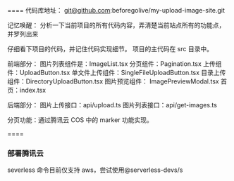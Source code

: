 ====
代码库地址：
git@github.com:beforegolive/my-upload-image-site.git

记忆唤醒：
分析一下当前项目的所有代码内容，弄清楚当前站点所有的功能点，并罗列出来

仔细看下项目的代码，并记住代码实现细节。
项目的主代码在 src 目录中。

前端部分：
图片列表组件是：ImageList.tsx
分页组件：Pagination.tsx
上传组件：UploadButton.tsx
单文件上传组件：SingleFileUploadButton.tsx
目录上传组件：DirectoryUploadButton.tsx
图片预览组件： ImagePreviewModal.tsx
首页：index.tsx

后端部分：
图片上传接口：api/upload.ts
图片列表接口：api/get-images.ts

分页功能：通过腾讯云 COS 中的 marker 功能实现。

====

### 部署腾讯云

severless 命令目前仅支持 aws，尝试使用@serverless-devs/s
